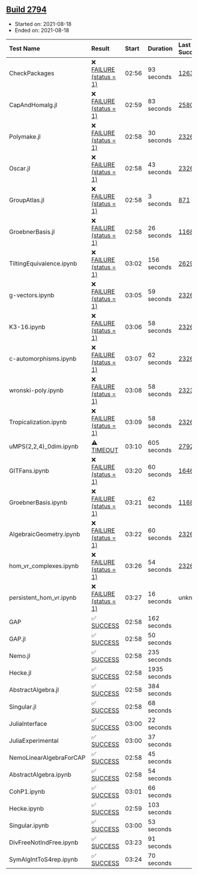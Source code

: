 ## [Build 2794](https://oscarci.mathematik.uni-kl.de/job/oscar-stable/2794/)

* Started on: 2021-08-18
* Ended on: 2021-08-18

| Test Name    | Result | Start | Duration | Last Success | First Failure |
|:-------------|:-------|:------|:---------|:-------------|:--------------|
| CheckPackages | ❌ [FAILURE (status = 1)](https://oscarci.mathematik.uni-kl.de/job/oscar-stable/2794/artifact/logs/build-2794/CheckPackages.log) | 02:56 | 93 seconds | [1263](https://oscarci.mathematik.uni-kl.de/job/oscar-stable/1263/) | [1264](https://oscarci.mathematik.uni-kl.de/job/oscar-stable/1264/) |
| CapAndHomalg.jl | ❌ [FAILURE (status = 1)](https://oscarci.mathematik.uni-kl.de/job/oscar-stable/2794/artifact/logs/build-2794/CapAndHomalg.jl.log) | 02:59 | 83 seconds | [2580](https://oscarci.mathematik.uni-kl.de/job/oscar-stable/2580/) | [2581](https://oscarci.mathematik.uni-kl.de/job/oscar-stable/2581/) |
| Polymake.jl | ❌ [FAILURE (status = 1)](https://oscarci.mathematik.uni-kl.de/job/oscar-stable/2794/artifact/logs/build-2794/Polymake.jl.log) | 02:58 | 30 seconds | [2326](https://oscarci.mathematik.uni-kl.de/job/oscar-stable/2326/) | [2327](https://oscarci.mathematik.uni-kl.de/job/oscar-stable/2327/) |
| Oscar.jl | ❌ [FAILURE (status = 1)](https://oscarci.mathematik.uni-kl.de/job/oscar-stable/2794/artifact/logs/build-2794/Oscar.jl.log) | 02:58 | 43 seconds | [2326](https://oscarci.mathematik.uni-kl.de/job/oscar-stable/2326/) | [2327](https://oscarci.mathematik.uni-kl.de/job/oscar-stable/2327/) |
| GroupAtlas.jl | ❌ [FAILURE (status = 1)](https://oscarci.mathematik.uni-kl.de/job/oscar-stable/2794/artifact/logs/build-2794/GroupAtlas.jl.log) | 02:58 | 3 seconds | [871](https://oscarci.mathematik.uni-kl.de/job/oscar-stable/871/) | [872](https://oscarci.mathematik.uni-kl.de/job/oscar-stable/872/) |
| GroebnerBasis.jl | ❌ [FAILURE (status = 1)](https://oscarci.mathematik.uni-kl.de/job/oscar-stable/2794/artifact/logs/build-2794/GroebnerBasis.jl.log) | 02:58 | 26 seconds | [1168](https://oscarci.mathematik.uni-kl.de/job/oscar-stable/1168/) | [1169](https://oscarci.mathematik.uni-kl.de/job/oscar-stable/1169/) |
| TiltingEquivalence.ipynb | ❌ [FAILURE (status = 1)](https://oscarci.mathematik.uni-kl.de/job/oscar-stable/2794/artifact/logs/build-2794/TiltingEquivalence.ipynb.log) | 03:02 | 156 seconds | [2629](https://oscarci.mathematik.uni-kl.de/job/oscar-stable/2629/) | [2630](https://oscarci.mathematik.uni-kl.de/job/oscar-stable/2630/) |
| g-vectors.ipynb | ❌ [FAILURE (status = 1)](https://oscarci.mathematik.uni-kl.de/job/oscar-stable/2794/artifact/logs/build-2794/g-vectors.ipynb.log) | 03:05 | 59 seconds | [2326](https://oscarci.mathematik.uni-kl.de/job/oscar-stable/2326/) | [2327](https://oscarci.mathematik.uni-kl.de/job/oscar-stable/2327/) |
| K3-16.ipynb | ❌ [FAILURE (status = 1)](https://oscarci.mathematik.uni-kl.de/job/oscar-stable/2794/artifact/logs/build-2794/K3-16.ipynb.log) | 03:06 | 58 seconds | [2326](https://oscarci.mathematik.uni-kl.de/job/oscar-stable/2326/) | [2327](https://oscarci.mathematik.uni-kl.de/job/oscar-stable/2327/) |
| c-automorphisms.ipynb | ❌ [FAILURE (status = 1)](https://oscarci.mathematik.uni-kl.de/job/oscar-stable/2794/artifact/logs/build-2794/c-automorphisms.ipynb.log) | 03:07 | 62 seconds | [2326](https://oscarci.mathematik.uni-kl.de/job/oscar-stable/2326/) | [2327](https://oscarci.mathematik.uni-kl.de/job/oscar-stable/2327/) |
| wronski-poly.ipynb | ❌ [FAILURE (status = 1)](https://oscarci.mathematik.uni-kl.de/job/oscar-stable/2794/artifact/logs/build-2794/wronski-poly.ipynb.log) | 03:08 | 58 seconds | [2323](https://oscarci.mathematik.uni-kl.de/job/oscar-stable/2323/) | [2324](https://oscarci.mathematik.uni-kl.de/job/oscar-stable/2324/) |
| Tropicalization.ipynb | ❌ [FAILURE (status = 1)](https://oscarci.mathematik.uni-kl.de/job/oscar-stable/2794/artifact/logs/build-2794/Tropicalization.ipynb.log) | 03:09 | 58 seconds | [2326](https://oscarci.mathematik.uni-kl.de/job/oscar-stable/2326/) | [2327](https://oscarci.mathematik.uni-kl.de/job/oscar-stable/2327/) |
| uMPS(2,2,4)_0dim.ipynb | ⚠ [TIMEOUT](https://oscarci.mathematik.uni-kl.de/job/oscar-stable/2794/artifact/logs/build-2794/uMPS-2-2-4-_0dim.ipynb.log) | 03:10 | 605 seconds | [2792](https://oscarci.mathematik.uni-kl.de/job/oscar-stable/2792/) | [2793](https://oscarci.mathematik.uni-kl.de/job/oscar-stable/2793/) |
| GITFans.ipynb | ❌ [FAILURE (status = 1)](https://oscarci.mathematik.uni-kl.de/job/oscar-stable/2794/artifact/logs/build-2794/GITFans.ipynb.log) | 03:20 | 60 seconds | [1646](https://oscarci.mathematik.uni-kl.de/job/oscar-stable/1646/) | [1647](https://oscarci.mathematik.uni-kl.de/job/oscar-stable/1647/) |
| GroebnerBasis.ipynb | ❌ [FAILURE (status = 1)](https://oscarci.mathematik.uni-kl.de/job/oscar-stable/2794/artifact/logs/build-2794/GroebnerBasis.ipynb.log) | 03:21 | 62 seconds | [1168](https://oscarci.mathematik.uni-kl.de/job/oscar-stable/1168/) | [1169](https://oscarci.mathematik.uni-kl.de/job/oscar-stable/1169/) |
| AlgebraicGeometry.ipynb | ❌ [FAILURE (status = 1)](https://oscarci.mathematik.uni-kl.de/job/oscar-stable/2794/artifact/logs/build-2794/AlgebraicGeometry.ipynb.log) | 03:22 | 60 seconds | [2326](https://oscarci.mathematik.uni-kl.de/job/oscar-stable/2326/) | [2327](https://oscarci.mathematik.uni-kl.de/job/oscar-stable/2327/) |
| hom_vr_complexes.ipynb | ❌ [FAILURE (status = 1)](https://oscarci.mathematik.uni-kl.de/job/oscar-stable/2794/artifact/logs/build-2794/hom_vr_complexes.ipynb.log) | 03:26 | 54 seconds | [2326](https://oscarci.mathematik.uni-kl.de/job/oscar-stable/2326/) | [2327](https://oscarci.mathematik.uni-kl.de/job/oscar-stable/2327/) |
| persistent_hom_vr.ipynb | ❌ [FAILURE (status = 1)](https://oscarci.mathematik.uni-kl.de/job/oscar-stable/2794/artifact/logs/build-2794/persistent_hom_vr.ipynb.log) | 03:27 | 16 seconds | unknown | unknown |
| GAP | ✅ [SUCCESS](https://oscarci.mathematik.uni-kl.de/job/oscar-stable/2794/artifact/logs/build-2794/GAP.log) | 02:58 | 162 seconds |  |  |
| GAP.jl | ✅ [SUCCESS](https://oscarci.mathematik.uni-kl.de/job/oscar-stable/2794/artifact/logs/build-2794/GAP.jl.log) | 02:58 | 50 seconds |  |  |
| Nemo.jl | ✅ [SUCCESS](https://oscarci.mathematik.uni-kl.de/job/oscar-stable/2794/artifact/logs/build-2794/Nemo.jl.log) | 02:58 | 235 seconds |  |  |
| Hecke.jl | ✅ [SUCCESS](https://oscarci.mathematik.uni-kl.de/job/oscar-stable/2794/artifact/logs/build-2794/Hecke.jl.log) | 02:58 | 1935 seconds |  |  |
| AbstractAlgebra.jl | ✅ [SUCCESS](https://oscarci.mathematik.uni-kl.de/job/oscar-stable/2794/artifact/logs/build-2794/AbstractAlgebra.jl.log) | 02:58 | 384 seconds |  |  |
| Singular.jl | ✅ [SUCCESS](https://oscarci.mathematik.uni-kl.de/job/oscar-stable/2794/artifact/logs/build-2794/Singular.jl.log) | 02:58 | 68 seconds |  |  |
| JuliaInterface | ✅ [SUCCESS](https://oscarci.mathematik.uni-kl.de/job/oscar-stable/2794/artifact/logs/build-2794/JuliaInterface.log) | 03:00 | 22 seconds |  |  |
| JuliaExperimental | ✅ [SUCCESS](https://oscarci.mathematik.uni-kl.de/job/oscar-stable/2794/artifact/logs/build-2794/JuliaExperimental.log) | 03:00 | 37 seconds |  |  |
| NemoLinearAlgebraForCAP | ✅ [SUCCESS](https://oscarci.mathematik.uni-kl.de/job/oscar-stable/2794/artifact/logs/build-2794/NemoLinearAlgebraForCAP.log) | 02:58 | 45 seconds |  |  |
| AbstractAlgebra.ipynb | ✅ [SUCCESS](https://oscarci.mathematik.uni-kl.de/job/oscar-stable/2794/artifact/logs/build-2794/AbstractAlgebra.ipynb.log) | 02:58 | 54 seconds |  |  |
| CohP1.ipynb | ✅ [SUCCESS](https://oscarci.mathematik.uni-kl.de/job/oscar-stable/2794/artifact/logs/build-2794/CohP1.ipynb.log) | 03:01 | 66 seconds |  |  |
| Hecke.ipynb | ✅ [SUCCESS](https://oscarci.mathematik.uni-kl.de/job/oscar-stable/2794/artifact/logs/build-2794/Hecke.ipynb.log) | 02:59 | 103 seconds |  |  |
| Singular.ipynb | ✅ [SUCCESS](https://oscarci.mathematik.uni-kl.de/job/oscar-stable/2794/artifact/logs/build-2794/Singular.ipynb.log) | 03:00 | 53 seconds |  |  |
| DivFreeNotIndFree.ipynb | ✅ [SUCCESS](https://oscarci.mathematik.uni-kl.de/job/oscar-stable/2794/artifact/logs/build-2794/DivFreeNotIndFree.ipynb.log) | 03:23 | 91 seconds |  |  |
| SymAlgIntToS4rep.ipynb | ✅ [SUCCESS](https://oscarci.mathematik.uni-kl.de/job/oscar-stable/2794/artifact/logs/build-2794/SymAlgIntToS4rep.ipynb.log) | 03:24 | 70 seconds |  |  |
